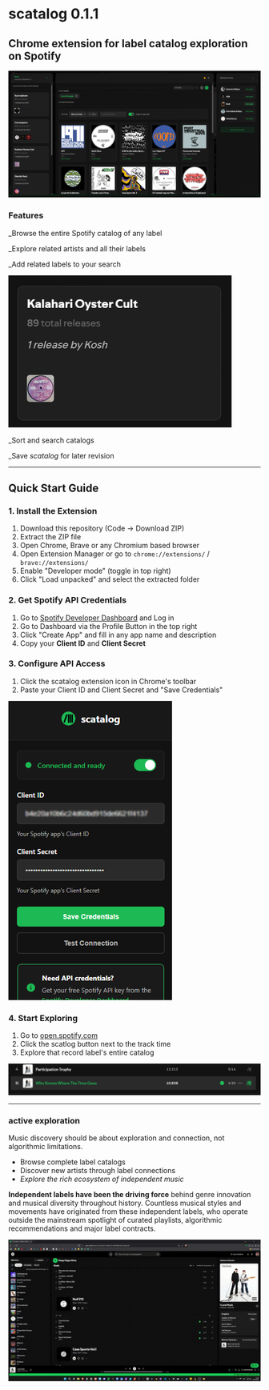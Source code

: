 # scatalog 0.1.1

## Chrome extension for label catalog exploration on Spotify






![Screenshot of the scatalog Interface](./content/img/main-screenshot.png)



###  Features

_Browse the entire Spotify catalog of any label

_Explore related artists and all their labels

_Add related labels to your search

![label card Screenshot.](./content/img/label-screenshot.png)

_Sort and search catalogs

_Save *scatalog* for later revision




_________________________________________________



##  Quick Start Guide


### 1. Install the Extension
1. Download this repository (Code → Download ZIP)
2. Extract the ZIP file
3. Open Chrome, Brave or any Chromium based browser
4. Open Extension Manager or go to `chrome://extensions/` / `brave://extensions/`
4. Enable "Developer mode" (toggle in top right)
5. Click "Load unpacked" and select the extracted folder

### 2. Get Spotify API Credentials
1. Go to [Spotify Developer Dashboard](https://developer.spotify.com/dashboard) and Log in
2. Go to Dashboard via the Profile Button in the top right
3. Click "Create App" and fill in any app name and description
4. Copy your **Client ID** and **Client Secret**

### 3. Configure API Access
1. Click the scatalog extension icon in Chrome's toolbar
2. Paste your Client ID and Client Secret and "Save Credentials"

![Setup Screenshot.](./content/img/setup-screenshot.png)


### 4. Start Exploring
1. Go to [open.spotify.com](https://open.spotify.com)
2. Click the scatlog button next to the track time
3. Explore that record label's entire catalog

![Screenshot of Spotify interface showing a track titled "Who Knows Where The Time Goes" by Participation Trophy, with playback controls and track details visible.](./content/img/button-screenshot.png)



_________________________________________________


### active exploration

Music discovery should be about exploration and connection, not algorithmic limitations. 

- Browse complete label catalogs 
- Discover new artists through label connections  
- *Explore the rich ecosystem of independent music*


**Independent labels have been the driving force** behind genre innovation and musical diversity throughout history. Countless musical styles and movements have originated from these independent labels, who operate outside the mainstream spotlight of curated playlists, algorithmic recommendations and major label contracts. 



![Screenshot of Spotify interface showing a track titled "Who Knows Where The Time Goes" by Participation Trophy, with playback controls and track details visible.](./content/img/demo.gif)





